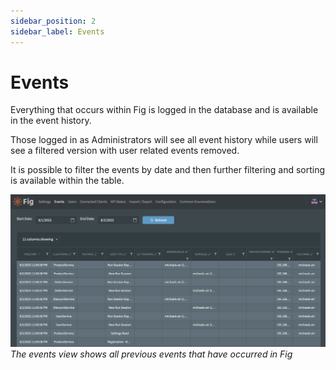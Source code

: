 ```yaml
---
sidebar_position: 2
sidebar_label: Events
---
```


# Events

Everything that occurs within Fig is logged in the database and is available in the event history.

Those logged in as Administrators will see all event history while users will see a filtered version with user related events removed.

It is possible to filter the events by date and then further filtering and sorting is available within the table.

![Event History](./img/event-history.png)  
*The events view shows all previous events that have occurred in Fig*
